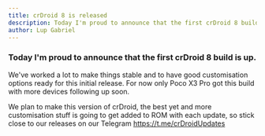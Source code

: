 ```yaml
---
title: crDroid 8 is released
description: Today I'm proud to announce that the first crDroid 8 build is up.
author: Lup Gabriel
---
```

### Today I'm proud to announce that the first crDroid 8 build is up.

We've worked a lot to make things stable and to have good customisation options ready for this initial release.
For now only Poco X3 Pro got this build with more devices following up soon.

We plan to make this version of crDroid, the best yet and more customisation stuff is going to get added to ROM with each update, so stick close to our releases on our Telegram https://t.me/crDroidUpdates